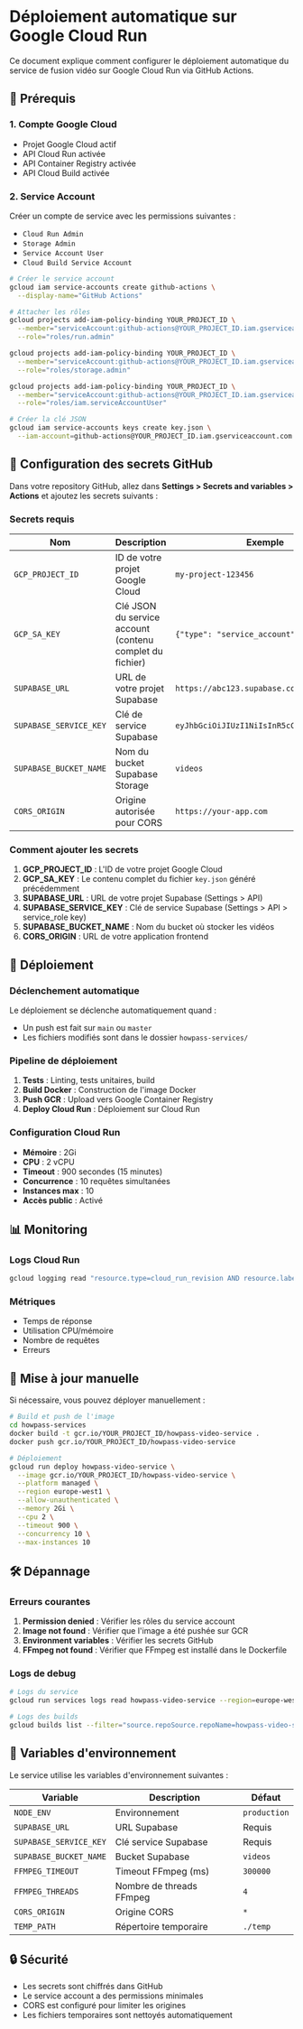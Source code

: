 # Déploiement automatique sur Google Cloud Run

Ce document explique comment configurer le déploiement automatique du service de fusion vidéo sur Google Cloud Run via GitHub Actions.

## 🔧 Prérequis

### 1. Compte Google Cloud
- Projet Google Cloud actif
- API Cloud Run activée
- API Container Registry activée
- API Cloud Build activée

### 2. Service Account
Créer un compte de service avec les permissions suivantes :
- `Cloud Run Admin`
- `Storage Admin`
- `Service Account User`
- `Cloud Build Service Account`

```bash
# Créer le service account
gcloud iam service-accounts create github-actions \
  --display-name="GitHub Actions"

# Attacher les rôles
gcloud projects add-iam-policy-binding YOUR_PROJECT_ID \
  --member="serviceAccount:github-actions@YOUR_PROJECT_ID.iam.gserviceaccount.com" \
  --role="roles/run.admin"

gcloud projects add-iam-policy-binding YOUR_PROJECT_ID \
  --member="serviceAccount:github-actions@YOUR_PROJECT_ID.iam.gserviceaccount.com" \
  --role="roles/storage.admin"

gcloud projects add-iam-policy-binding YOUR_PROJECT_ID \
  --member="serviceAccount:github-actions@YOUR_PROJECT_ID.iam.gserviceaccount.com" \
  --role="roles/iam.serviceAccountUser"

# Créer la clé JSON
gcloud iam service-accounts keys create key.json \
  --iam-account=github-actions@YOUR_PROJECT_ID.iam.gserviceaccount.com
```

## 🔐 Configuration des secrets GitHub

Dans votre repository GitHub, allez dans **Settings > Secrets and variables > Actions** et ajoutez les secrets suivants :

### Secrets requis

| Nom | Description | Exemple |
|-----|-------------|---------|
| `GCP_PROJECT_ID` | ID de votre projet Google Cloud | `my-project-123456` |
| `GCP_SA_KEY` | Clé JSON du service account (contenu complet du fichier) | `{"type": "service_account", ...}` |
| `SUPABASE_URL` | URL de votre projet Supabase | `https://abc123.supabase.co` |
| `SUPABASE_SERVICE_KEY` | Clé de service Supabase | `eyJhbGciOiJIUzI1NiIsInR5cCI6IkpXVCJ9...` |
| `SUPABASE_BUCKET_NAME` | Nom du bucket Supabase Storage | `videos` |
| `CORS_ORIGIN` | Origine autorisée pour CORS | `https://your-app.com` |

### Comment ajouter les secrets

1. **GCP_PROJECT_ID** : L'ID de votre projet Google Cloud
2. **GCP_SA_KEY** : Le contenu complet du fichier `key.json` généré précédemment
3. **SUPABASE_URL** : URL de votre projet Supabase (Settings > API)
4. **SUPABASE_SERVICE_KEY** : Clé de service Supabase (Settings > API > service_role key)
5. **SUPABASE_BUCKET_NAME** : Nom du bucket où stocker les vidéos
6. **CORS_ORIGIN** : URL de votre application frontend

## 🚀 Déploiement

### Déclenchement automatique

Le déploiement se déclenche automatiquement quand :
- Un push est fait sur `main` ou `master`
- Les fichiers modifiés sont dans le dossier `howpass-services/`

### Pipeline de déploiement

1. **Tests** : Linting, tests unitaires, build
2. **Build Docker** : Construction de l'image Docker
3. **Push GCR** : Upload vers Google Container Registry
4. **Deploy Cloud Run** : Déploiement sur Cloud Run

### Configuration Cloud Run

- **Mémoire** : 2Gi
- **CPU** : 2 vCPU
- **Timeout** : 900 secondes (15 minutes)
- **Concurrence** : 10 requêtes simultanées
- **Instances max** : 10
- **Accès public** : Activé

## 📊 Monitoring

### Logs Cloud Run
```bash
gcloud logging read "resource.type=cloud_run_revision AND resource.labels.service_name=howpass-video-service"
```

### Métriques
- Temps de réponse
- Utilisation CPU/mémoire
- Nombre de requêtes
- Erreurs

## 🔄 Mise à jour manuelle

Si nécessaire, vous pouvez déployer manuellement :

```bash
# Build et push de l'image
cd howpass-services
docker build -t gcr.io/YOUR_PROJECT_ID/howpass-video-service .
docker push gcr.io/YOUR_PROJECT_ID/howpass-video-service

# Déploiement
gcloud run deploy howpass-video-service \
  --image gcr.io/YOUR_PROJECT_ID/howpass-video-service \
  --platform managed \
  --region europe-west1 \
  --allow-unauthenticated \
  --memory 2Gi \
  --cpu 2 \
  --timeout 900 \
  --concurrency 10 \
  --max-instances 10
```

## 🛠️ Dépannage

### Erreurs courantes

1. **Permission denied** : Vérifier les rôles du service account
2. **Image not found** : Vérifier que l'image a été pushée sur GCR
3. **Environment variables** : Vérifier les secrets GitHub
4. **FFmpeg not found** : Vérifier que FFmpeg est installé dans le Dockerfile

### Logs de debug

```bash
# Logs du service
gcloud run services logs read howpass-video-service --region=europe-west1

# Logs des builds
gcloud builds list --filter="source.repoSource.repoName=howpass-video-service"
```

## 📝 Variables d'environnement

Le service utilise les variables d'environnement suivantes :

| Variable | Description | Défaut |
|----------|-------------|--------|
| `NODE_ENV` | Environnement | `production` |
| `SUPABASE_URL` | URL Supabase | Requis |
| `SUPABASE_SERVICE_KEY` | Clé service Supabase | Requis |
| `SUPABASE_BUCKET_NAME` | Bucket Supabase | `videos` |
| `FFMPEG_TIMEOUT` | Timeout FFmpeg (ms) | `300000` |
| `FFMPEG_THREADS` | Nombre de threads FFmpeg | `4` |
| `CORS_ORIGIN` | Origine CORS | `*` |
| `TEMP_PATH` | Répertoire temporaire | `./temp` |

## 🔒 Sécurité

- Les secrets sont chiffrés dans GitHub
- Le service account a des permissions minimales
- CORS est configuré pour limiter les origines
- Les fichiers temporaires sont nettoyés automatiquement 